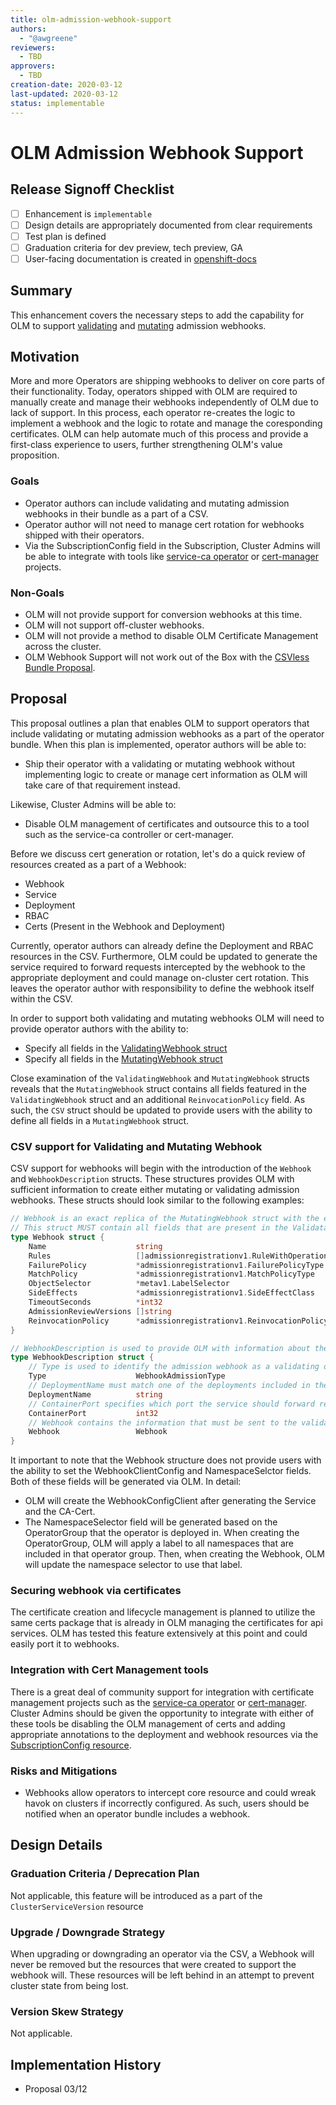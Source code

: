 ```yaml
---
title: olm-admission-webhook-support
authors:
  - "@awgreene"
reviewers:
  - TBD
approvers:
  - TBD
creation-date: 2020-03-12
last-updated: 2020-03-12
status: implementable
---
```


# OLM Admission Webhook Support

## Release Signoff Checklist

- [ ] Enhancement is `implementable`
- [ ] Design details are appropriately documented from clear requirements
- [ ] Test plan is defined
- [ ] Graduation criteria for dev preview, tech preview, GA
- [ ] User-facing documentation is created in [openshift-docs](https://github.com/openshift/openshift-docs/)

## Summary

This enhancement covers the necessary steps to add the capability for OLM to support [validating](https://kubernetes.io/docs/reference/access-authn-authz/admission-controllers/#validatingadmissionwebhook) and [mutating](https://kubernetes.io/docs/reference/access-authn-authz/admission-controllers/#mutatingadmissionwebhook) admission webhooks.

## Motivation

More and more Operators are shipping webhooks to deliver on core parts of their functionality. Today, operators shipped with OLM are required to manually create and manage their webhooks independently of OLM due to lack of support. In this process, each operator re-creates the logic to implement a webhook and the logic to rotate and manage the coresponding certificates. OLM can help automate much of this process and provide a first-class experience to users, further strengthening OLM's value proposition.

### Goals

- Operator authors can include validating and mutating admission webhooks in their bundle as a part of a CSV.
- Operator author will not need to manage cert rotation for webhooks shipped with their operators.
- Via the SubscriptionConfig field in the Subscription, Cluster Admins will be able to integrate with tools like [service-ca operator](https://github.com/openshift/service-ca-operator) or [cert-manager](https://github.com/jetstack/cert-manager) projects.

### Non-Goals

- OLM will not provide support for conversion webhooks at this time.
- OLM will not support off-cluster webhooks.
- OLM will not provide a method to disable OLM Certificate Management across the cluster.
- OLM Webhook Support will not work out of the Box with the [CSVless Bundle Proposal](https://github.com/operator-framework/enhancements/pull/8).

## Proposal

This proposal outlines a plan that enables OLM to support operators that include validating or mutating admission webhooks as a part of the operator bundle. When this plan is implemented, operator authors will be able to:

- Ship their operator with a validating or mutating webhook without implementing logic to create or manage cert information as OLM will take care of that requirement instead.

Likewise, Cluster Admins will be able to:

- Disable OLM management of certificates and outsource this to a tool such as the service-ca controller or cert-manager.

Before we discuss cert generation or rotation, let's do a quick review of resources created as a part of a Webhook:

- Webhook
- Service
- Deployment
- RBAC
- Certs (Present in the Webhook and Deployment)

Currently, operator authors can already define the Deployment and RBAC resources in the CSV. Furthermore, OLM could be updated to generate the service required to forward requests intercepted by the webhook to the appropriate deployment and could manage on-cluster cert rotation. This leaves the operator author with responsibility to define the webhook itself within the CSV.

In order to support both validating and mutating webhooks OLM will need to provide operator authors with the ability to:

- Specify all fields in the [ValidatingWebhook struct](https://github.com/kubernetes/api/blob/b3bd583303d6e0723bbd276c4b00d1b65c1ff8db/admissionregistration/v1/types.go#L173-L300)
- Specify all fields in the [MutatingWebhook struct](https://github.com/kubernetes/api/blob/b3bd583303d6e0723bbd276c4b00d1b65c1ff8db/admissionregistration/v1/types.go#L302-L447)

Close examination of the `ValidatingWebhook` and `MutatingWebhook` structs reveals that the `MutatingWebhook` struct contains all fields featured in the `ValidatingWebhook` struct and an additional `ReinvocationPolicy` field. As such, the `CSV` struct should be updated to provide users with the ability to define all fields in a `MutatingWebhook` struct.

### CSV support for Validating and Mutating Webhook

CSV support for webhooks will begin with the introduction of the `Webhook` and `WebhookDescription` structs. These structures provides OLM with sufficient information to create either mutating or validating admission webhooks. These structs should look similar to the following examples:

```go
// Webhook is an exact replica of the MutatingWebhook struct with the exception that the WebhookClientConfig and NamespaceSelector fields are missing, as OLM will generate these resource itself.
// This struct MUST contain all fields that are present in the ValidataingWebhook and MutatingWebhook structs. 
type Webhook struct {
	Name                    string                                          `json:"name"`
	Rules                   []admissionregistrationv1.RuleWithOperations    `json:"rules"`
	FailurePolicy           *admissionregistrationv1.FailurePolicyType      `json:"failurePolicy,omitempty"`
	MatchPolicy             *admissionregistrationv1.MatchPolicyType        `json:"matchPolicy,omitempty"`
	ObjectSelector          *metav1.LabelSelector                           `json:"objectSelector,omitempty"`
	SideEffects             *admissionregistrationv1.SideEffectClass        `json:"sideEffects"`
	TimeoutSeconds          *int32                                          `json:"timeoutSeconds,omitempty"`
	AdmissionReviewVersions []string                                        `json:"admissionReviewVersions"`
	ReinvocationPolicy      *admissionregistrationv1.ReinvocationPolicyType `json:"reinvocationPolicy,omitempty"`
}

// WebhookDescription is used to provide OLM with information about the Webhook being shipped with the operator
type WebhookDescription struct {
	// Type is used to identify the admission webhook as a validating or mutating webhook. Accepted values include `validating` and `mutating`
	Type                    WebhookAdmissionType                            `json:"type"`
	// DeploymentName must match one of the deployments included in the CSV.
	DeploymentName          string                                          `json:"deploymentName,omitempty"`
	// ContainerPort specifies which port the service should forward requests to.
	ContainerPort           int32                                           `json:"containerPort,omitempty"`
	// Webhook contains the information that must be sent to the validating or mutating webhook. 
	Webhook                 Webhook                                      `json:"webhook"`
}
```

It important to note that the Webhook structure does not provide users with the ability to set the WebhookClientConfig and NamespaceSelctor fields. Both of these fields will be generated via OLM. In detail:

- OLM will create the WebhookConfigClient after generating the Service and the CA-Cert.
- The NamespaceSelector field will be generated based on the OperatorGroup that the operator is deployed in. When creating the OperatorGroup, OLM will apply a label to all namespaces that are included in that operator group. Then, when creating the Webhook, OLM will update the namespace selector to use that label.

### Securing webhook via certificates

The certificate creation and lifecycle management is planned to utilize the same certs package that is already in OLM managing the certificates for api services. OLM has tested this feature extensively at this point and could easily port it to webhooks.

### Integration with Cert Management tools

There is a great deal of community support for integration with certificate management projects such as the [service-ca operator](https://github.com/openshift/service-ca-operator) or [cert-manager](https://github.com/jetstack/cert-manager). Cluster Admins should be given the opportunity to integrate with either of these tools be disabling the OLM management of certs and adding appropriate annotations to the deployment and webhook resources via the [SubscriptionConfig resource](https://github.com/operator-framework/operator-lifecycle-manager/blob/8985872bfd5888c8d7d49e4dfc9be162a87691e7/pkg/api/apis/operators/v1alpha1/subscription_types.go#L41-L87).

### Risks and Mitigations

- Webhooks allow operators to intercept core resource and could wreak havok on clusters if incorrectly configured. As such, users should be notified when an operator bundle includes a webhook.

## Design Details

### Graduation Criteria / Deprecation Plan

Not applicable, this feature will be introduced as a part of the `ClusterServiceVersion` resource

### Upgrade / Downgrade Strategy

When upgrading or downgrading an operator via the CSV, a Webhook will never be removed but the resources that were created to support the webhook will. These resources will be left behind in an attempt to prevent cluster state from being lost.

### Version Skew Strategy

Not applicable.

## Implementation History

- Proposal 03/12
